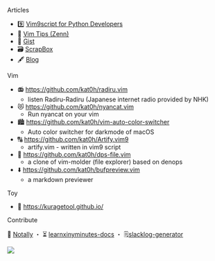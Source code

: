 Articles
- 9️⃣ [Vim9script for Python Developers](https://zenn.dev/kato_k/articles/4585f83764f38b) 
- 🍵 [Vim Tips (Zenn)](https://zenn.dev/topics/vimtips)
- 📝 [Gist](https://gist.github.com/kat0h)
- 🗃 [ScrapBox](https://scrapbox.io/kat0h/)
- 🖋 [Blog](https://blog.kat0h.com)

Vim
- 📻 https://github.com/kat0h/radiru.vim
  - listen Radiru-Radiru (Japanese internet radio provided by NHK)
- 😻 https://github.com/kat0h/nyancat.vim 
  - Run nyancat on your vim
- 🏙 https://github.com/kat0h/vim-auto-color-switcher
  - Auto color switcher for darkmode of macOS
- 🔠 https://github.com/kat0h/Artify.vim9
  - artify.vim - written in vim9 script
- 📁 https://github.com/kat0h/dps-file.vim
  - a clone of vim-molder (file explorer) based on denops
- ⬇️ https://github.com/kat0h/bufpreview.vim
  - a markdown previewer

Toy
- 🐠 https://kuragetool.github.io/

Contribute

📔 [Notally](https://github.com/OmGodse/Notally) ・ 
⏳ [learnxinyminutes-docs](https://github.com/adambard/learnxinyminutes-docs) ・ 
🗒[slacklog-generator](https://github.com/vim-jp/slacklog-generator) 

[![](https://github-readme-stats.vercel.app/api?username=kat0h)](https://github.com/anuraghazra/github-readme-stats)
